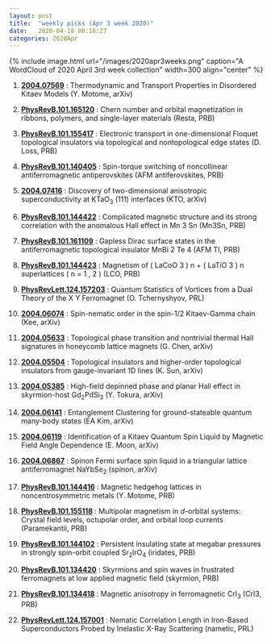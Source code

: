 ```yaml
---
layout: post
title:  "weekly picks (Apr 3 week 2020)"
date:   2020-04-18 00:16:27
categories: 2020Apr
---
```


{% include image.html url="/images/2020apr3weeks.png" caption="A WordCloud of 2020 April 3rd week collection" width=300 align="center" %}


1. **[2004.07569](http://arxiv.org/abs/2004.07569)** :  Thermodynamic and Transport Properties in Disordered Kitaev Models (Y. Motome, arXiv)

1. **[PhysRevB.101.165120](https://link.aps.org/doi/10.1103/PhysRevB.101.165120)** :  Chern number and orbital magnetization in ribbons, polymers, and single-layer materials (Resta, PRB)

1. **[PhysRevB.101.155417](https://link.aps.org/doi/10.1103/PhysRevB.101.155417)** :  Electronic transport in one-dimensional Floquet topological insulators via topological and nontopological edge states (D. Loss, PRB)

1. **[PhysRevB.101.140405](https://link.aps.org/doi/10.1103/PhysRevB.101.140405)** :  Spin-torque switching of noncollinear antiferromagnetic antiperovskites (AFM antiferovskites, PRB)


1. **[2004.07416](http://arxiv.org/abs/2004.07416)** :  Discovery of two-dimensional anisotropic superconductivity at KTaO$_3$ (111) interfaces (KTO, arXiv)

1. **[PhysRevB.101.144422](https://link.aps.org/doi/10.1103/PhysRevB.101.144422)** :  Complicated magnetic structure and its strong correlation with the anomalous Hall effect in Mn 3 Sn (Mn3Sn, PRB)

1. **[PhysRevB.101.161109](https://link.aps.org/doi/10.1103/PhysRevB.101.161109)** :  Gapless Dirac surface states in the antiferromagnetic topological insulator MnBi 2 Te 4 (AFM TI, PRB)

1. **[PhysRevB.101.144423](https://link.aps.org/doi/10.1103/PhysRevB.101.144423)** :  Magnetism of ( LaCoO 3 ) n + ( LaTiO 3 ) n superlattices ( n = 1 , 2 ) (LCO, PRB)

1. **[PhysRevLett.124.157203](https://link.aps.org/doi/10.1103/PhysRevLett.124.157203)** :  Quantum Statistics of Vortices from a Dual Theory of the X Y Ferromagnet (O. Tchernyshyov, PRL)


1. **[2004.06074](http://arxiv.org/abs/2004.06074)** :  Spin-nematic order in the spin-1/2 Kitaev-Gamma chain (Kee, arXiv)

1. **[2004.05633](http://arxiv.org/abs/2004.05633)** :  Topological phase transition and nontrivial thermal Hall signatures in honeycomb lattice magnets (G. Chen, arXiv)

1. **[2004.05504](http://arxiv.org/abs/2004.05504)** :  Topological insulators and higher-order topological insulators from gauge-invariant 1D lines (K. Sun, arXiv)


1. **[2004.05385](http://arxiv.org/abs/2004.05385)** :  High-field depinned phase and planar Hall effect in skyrmion-host Gd$_2$PdSi$_3$ (Y. Tokura, arXiv)

1. **[2004.06141](http://arxiv.org/abs/2004.06141)** :  Entanglement Clustering for ground-stateable quantum many-body states (EA Kim, arXiv)

1. **[2004.06119](http://arxiv.org/abs/2004.06119)** :  Identification of a Kitaev Quantum Spin Liquid by Magnetic Field Angle Dependence (E. Moon, arXiv)

1. **[2004.06867](http://arxiv.org/abs/2004.06867)** :  Spinon Fermi surface spin liquid in a triangular lattice antiferromagnet NaYbSe$_2$ (spinon, arXiv)

1. **[PhysRevB.101.144416](https://link.aps.org/doi/10.1103/PhysRevB.101.144416)** :  Magnetic hedgehog lattices in noncentrosymmetric metals (Y. Motome, PRB)


1. **[PhysRevB.101.155118](https://link.aps.org/doi/10.1103/PhysRevB.101.155118)** :  Multipolar magnetism in $d$-orbital systems: Crystal field levels, octupolar order, and orbital loop currents (Paramekantii, PRB)

1. **[PhysRevB.101.144102](https://link.aps.org/doi/10.1103/PhysRevB.101.144102)** :  Persistent insulating state at megabar pressures in strongly spin-orbit coupled $\mathrm{S}{\mathrm{r}}_{2}\mathrm{Ir}{\mathrm{O}}_{4}$ (iridates, PRB)

1. **[PhysRevB.101.134420](https://link.aps.org/doi/10.1103/PhysRevB.101.134420)** :  Skyrmions and spin waves in frustrated ferromagnets at low applied magnetic field (skyrmion, PRB)

1. **[PhysRevB.101.134418](https://link.aps.org/doi/10.1103/PhysRevB.101.134418)** :  Magnetic anisotropy in ferromagnetic ${\mathrm{CrI}}_{3}$ (CrI3, PRB)

1. **[PhysRevLett.124.157001](https://link.aps.org/doi/10.1103/PhysRevLett.124.157001)** :  Nematic Correlation Length in Iron-Based Superconductors Probed by Inelastic X-Ray Scattering (nametic, PRL)

